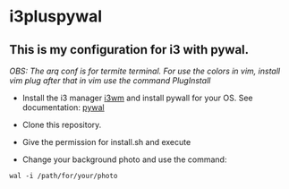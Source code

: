 # i3pluspywal

## This is my configuration for i3 with pywal. 

*OBS: The arq conf is for termite terminal. For use the colors in vim, install vim plug after that in vim use the command PlugInstall*

-  Install the i3 manager [i3wm](https://i3wm.org/) and install pywall  for your OS. See documentation: [pywal](https://github.com/dylanaraps/pywal)

- Clone this repository.

- Give the permission for install.sh and execute

- Change your background photo and use the command: 

```shell
wal -i /path/for/your/photo
```
